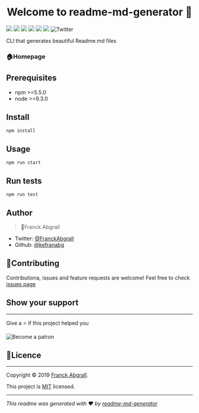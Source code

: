 
<h1 align="center"> Welcome to readme-md-generator 👋</h1>

<img src="https://img.shields.io/badge/version-0.5.0-blue.svg?cacheSeconds=2592000" /> <img src="https://img.shields.io/badge/npm->=5.5.0-blue.svg?cacheSeconds=2592000" /> <img src="https://img.shields.io/badge/node->=9.3.0-blue.svg?cacheSeconds=2592000" /> <img src="https://img.shields.io/badge/documentation-yes-green.svg?cacheSeconds=2592000" /> <img src="https://img.shields.io/badge/Maintained-yes-green.svg?cacheSeconds=2592000"/>
<img src="https://img.shields.io/badge/License-MIT-yellow.svg?cachedSeconds=2592000" />
![Twitter](https://img.shields.io/twitter/follow/FranckAbgrall?style=social)

CLI that generates beautiful Readme.md files
### 🏠**Homepage**

## **Prerequisites**

* npm >=5.5.0
* node >=9.3.0

## **Install**
```
npm install
```

## **Usage**
```
npm run start
```

## **Run tests**
```
npm run test
```

## **Author**

> 👤Franck Abgrall
* Twitter: [@FranckAbgrall](http://twitter.com)
* Github: [@kefranabg](http://twitter.com)
## **🤝Contributing**
Contributiona, issues and feature requests are welcome!
Feel free to check [issues page](https://google.com)

## **Show your support**
---
Give a ⭐ if this project helped you

![Become a patron](https://kristinhenry.github.io/imgs/become_a_patron_button.png) 

## **📝Licence**
---
Copyright ©️ 2019 [Franck Abgrall]().

This project is [MIT]() licensed.

 ---
*This readme was generated with ❤️ by [readme-md-generator]()*